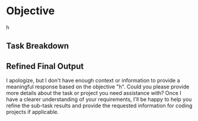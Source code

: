 # Objective

h

## Task Breakdown

## Refined Final Output

I apologize, but I don't have enough context or information to provide a meaningful response based on the objective "h". Could you please provide more details about the task or project you need assistance with? Once I have a clearer understanding of your requirements, I'll be happy to help you refine the sub-task results and provide the requested information for coding projects if applicable.